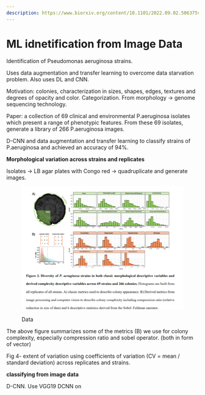 ```yaml
---
description: https://www.biorxiv.org/content/10.1101/2022.09.02.506375v1.abstract
---
```


# ML idnetification from Image Data

Identification of Pseudomonas aeruginosa strains.&#x20;

Uses data augmentation and transfer learning to overcome data starvation problem. Also uses DL and CNN.

Motivation: colonies, characterization in sizes, shapes, edges, textures and degrees of opacity and color. Categorization. From morphology -> genome sequencing technology.&#x20;

Paper: a collection of 69 clinical and environmental P.aeruginosa isolates which present a range of phenotypic features. From these 69 isolates, generate a library of 266 P.aeruginosa images.

D-CNN and data augmentation and transfer learning to classify strains of P.aeruginosa and achieved an accuracy of 94%.

**Morphological variation across strains and replicates**

Isolates -> LB agar plates with Congo red -> quadruplicate and generate images.&#x20;

<figure><img src="../.gitbook/assets/image (3).png" alt=""><figcaption><p>Data</p></figcaption></figure>

The above figure summarizes some of the metrics (B) we use for colony complexity, especially compression ratio and sobel operator. (both in form of vector)

Fig 4- extent of variation using coefficients of variation (CV = mean / standard deviation) across replicates and strains.&#x20;

**classifying from image data**

D-CNN. Use VGG19 DCNN on&#x20;

